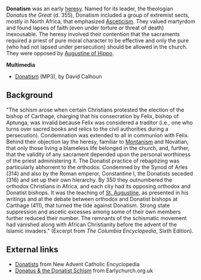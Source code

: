 **Donatism** was an early [heresy](Heresy "Heresy"). Named for its
leader, the theologian *Donatus the Great* (d. 355), Donatism
included a group of extremist sects, mostly in North Africa, that
emphasized
[Asceticism](index.php?title=Asceticism&action=edit&redlink=1 "Asceticism (page does not exist)").
They valued martyrdom and found lapses of faith (even under torture
or threat of death) inexcusable. The heresy involved their
contention that the sacraments required a priest of pure moral
character to be effective and only the pure (who had not lapsed
under persecution) should be allowed in the church. They were
opposed by
[Augustine of Hippo](Augustine_of_Hippo "Augustine of Hippo").

**Multimedia**

-   [Donatism](http://covenantseminary.inmotionhosting.com/CH310_Lecture_11.mp3)
    (MP3), by David Calhoun

## Background

"The schism arose when certain Christians protested the election of
the bishop of Carthage, charging that his consecration by Felix,
bishop of Aptunga, was invalid because Felix was considered a
traditor (i.e., one who turns over sacred books and relics to the
civil authorities during a persecution). Condemnation was extended
to all in communion with Felix. Behind their objection lay the
heresy, familiar to [Montanism](Montanism "Montanism") and
Novatian, that only those living a blameless life belonged in the
church, and, further, that the validity of any sacrament depended
upon the personal worthiness of the priest administering it. The
Donatist practice of rebaptizing was particularly abhorrent to the
orthodox. Condemned by the Synod of Arles (314) and also by the
Roman emperor, Constantine I, the Donatists seceded (316) and set
up their own hierarchy. By 350 they outnumbered the orthodox
Christians in Africa, and each city had its opposing orthodox and
Donatist bishops. It was the teaching of
[St. Augustine](Augustine "Augustine"), as presented in his
writings and at the debate between orthodox and Donatist bishops at
Carthage (411), that turned the tide against Donatism. Strong state
suppression and ascetic excesses among some of their own members
further reduced their number. The remnants of the schismatic
movement had vanished along with African Christianity before the
advent of the Islamic invaders." (Excerpt from
*The Columbia Encyclopedia*, Sixth Edition).

## External links

-   [Donatists](http://www.newadvent.org/cathen/05121a.htm) from
    New Advent Catholic Encyclopedia
-   [Donatus & the Donatist Schism](http://www.earlychurch.org.uk/donatism.php)
    from Earlychurch.org.uk



